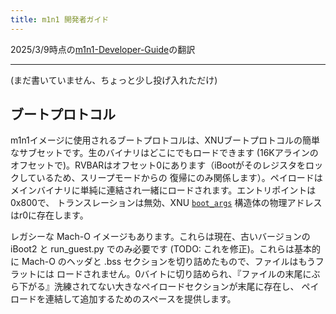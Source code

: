 ```yaml
---
title: m1n1 開発者ガイド
---
```


2025/3/9時点の[m1n1-Developer-Guide](https://github.com/AsahiLinux/docs/blob/main/docs/sw/m1n1-dev-guide.md)の翻訳

---
(まだ書いていません、ちょっと少し投げ入れただけ)

## ブートプロトコル

m1n1イメージに使用されるブートプロトコルは、XNUブートプロトコルの簡単なサブセットです。生のバイナリはどこにでもロードできます
(16Kアラインのオフセットで)。RVBARはオフセット0にあります（iBootがそのレジスタをロックしているため、スリープモードからの
復帰にのみ関係します）。ペイロードはメインバイナリに単純に連結され一緒にロードされます。エントリポイントは0x800で、
トランスレーションは無効、XNU [`boot_args`](https://github.com/AsahiLinux/m1n1/blob/main/src/xnuboot.h) 
構造体の物理アドレスはr0に存在します。

レガシーな Mach-O イメージもあります。これらは現在、古いバージョンの iBoot2 と run_guest.py でのみ必要です 
(TODO: これを修正)。これらは基本的に Mach-O のヘッダと .bss セクションを切り詰めたもので、ファイルはもうフラットには
ロードされません。0バイトに切り詰められ、『ファイルの末尾にぶら下がる』洗練されてない大きなペイロードセクションが末尾に存在し、
ペイロードを連結して追加するためのスペースを提供します。

